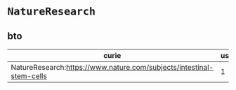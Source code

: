 # `NatureResearch`
## bto
| curie                                                                |   usages | nodes                                                                                                           |
|----------------------------------------------------------------------|----------|-----------------------------------------------------------------------------------------------------------------|
| NatureResearch:https://www.nature.com/subjects/intestinal-stem-cells |        1 | [http://purl.obolibrary.org/obo/BTO:0006465](https://bioregistry.io/http://purl.obolibrary.org/obo/BTO:0006465) |
